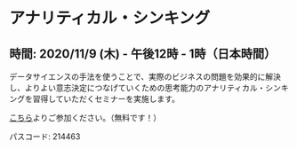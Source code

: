 # アナリティカル・シンキング

## 時間: 2020/11/9 (木) - 午後12時 - 1時（日本時間）

データサイエンスの手法を使うことで、実際のビジネスの問題を効果的に解決し、よりよい意志決定につなげていくための思考能力のアナリティカル・シンキングを習得していただくセミナーを実施します。

[こちら](https://us02web.zoom.us/j/331585134?pwd=VGVyeXBRWjFMT2hESFdhSU45Z2d0dz09)よりご参加ください。（無料です！）


パスコード: 214463
